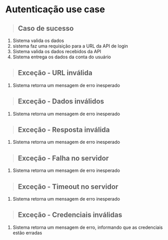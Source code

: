 # Autenticação use case

> ## Caso de sucesso
1. Sistema valida os dados
2. sistema faz uma requisição para a URL da API de login
3. Sistema valida os dados recebidos da API
4. Sistema entrega os dados da conta do usuário

> ## Exceção - URL inválida
1. Sistema retorna um mensagem de erro inesperado

> ## Exceção - Dados inválidos
1. Sistema retorna um mensagem de erro inesperado

> ## Exceção - Resposta inválida
1. Sistema retorna um mensagem de erro inesperado

> ## Exceção - Falha no servidor
1. Sistema retorna um mensagem de erro inesperado

> ## Exceção - Timeout no servidor
1. Sistema retorna um mensagem de erro inesperado

> ## Exceção - Credenciais inválidas
1. Sistema retorna um mensagem de erro, informando que as credenciais estão erradas


